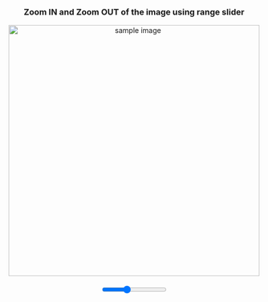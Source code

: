 <html>
<head>
   <style>
      #image-container {
         text-align: center;
      }
      h3 {
         text-align: center; /* Center-align the heading text */
      }
   </style>
</head>
<body>
   <h3>Zoom IN and Zoom OUT of the image using range slider</h3>
   <div id="image-container">
      <img src="https://encrypted-tbn0.gstatic.com/images?q=tbn:ANd9GcTlBIKkgScruMchCgsEeCzkxPmG9p6YBT_sNw&usqp=CAU" height="500px" width="500px" alt="sample image" id="image">
      <br><br>
      <input type="range" id="zoomRange" min="20" max="100" step="1" value="50" oninput="Zoom()">
   </div>
   <script>
      let image = document.getElementById('image');
      let zoomRange = document.getElementById('zoomRange');

      function Zoom() {
         // Calculate the zoom factor based on the range component's value
         let zoomFactor = (parseInt(zoomRange.value) - 50) / 50;
         // Apply the zoom factor to the image size
         image.style.width = 500 * (1 + zoomFactor) + "px";
         image.style.height = 500 * (1 + zoomFactor) + "px";
      }
   </script>
</body>
</html>
